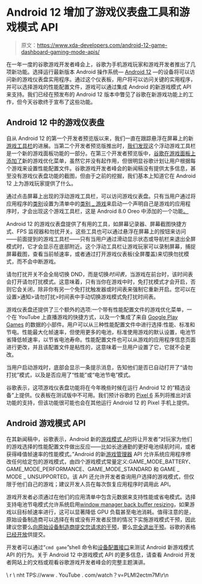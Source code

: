 # Android 12 增加了游戏仪表盘工具和游戏模式 API

> 原文：<https://www.xda-developers.com/android-12-game-dashboard-gaming-mode-apis/>

在一年一度的谷歌游戏开发者峰会上，谷歌为手机游戏玩家和游戏开发者推出了几项新功能。选择运行最新版本 Android 操作系统— [Android 12](https://www.xda-developers.com/android-12/) —的设备将可以访问新的游戏仪表盘实用程序。通过这个仪表板，用户将可以访问关键的实用程序，并可以选择游戏的性能配置文件，游戏可以通过集成 Android 的新游戏模式 API 来支持。我们已经在预发布的 Android 12 版本中瞥见了谷歌在新游戏功能上的工作，但今天谷歌终于宣布了这些功能。

## Android 12 中的游戏仪表盘

自从 Android 12 的第一个开发者预览版以来，我们一直在跟踪悬浮在屏幕上的新[游戏工具栏](https://www.xda-developers.com/android-12-hidden-gaming-mode-toolbar/)的进展。当第二个开发者预览版推出时，[我们发现](https://www.xda-developers.com/android-12-dp2-hidden-features/#android12dp2gamedashboard)这个浮动游戏工具栏是一个新的游戏面板功能的一部分。在第三个开发者预览版中，[谷歌在游戏面板上添加了](https://www.xda-developers.com/android-12-dp3-hidden-features/#android12dp3gamemode)新的游戏优化菜单，虽然它并没有起作用，但很明显谷歌计划让用户根据每个游戏来设置性能配置文件。谷歌游戏开发者峰会的新闻稿没有提供太多信息，甚至没有游戏仪表盘功能的截图，但由于之前的挖掘，我们基本上知道它在 Android 12 上为游戏玩家提供了什么。

通过点击屏幕上出现的浮动游戏工具栏，可以访问游戏仪表盘。只有当用户通过将应用程序的[类别](https://developer.android.com/reference/android/content/pm/ApplicationInfo#category)设置为清单中的[类别 _ 游戏](https://developer.android.com/reference/android/content/pm/ApplicationInfo#CATEGORY_GAME)来启动一个声明自己是游戏的应用程序时，才会出现这个游戏工具栏，这是 Android 8.0 Oreo 中添加的一个功能[。](https://www.xda-developers.com/app-categories-android-oreo/?)

Android 12 的游戏仪表盘提供了有用的工具，如屏幕记录器、屏幕截图快捷方式、FPS 监视器和勿扰开关。这些工具也可以通过悬浮在屏幕上的按钮来访问——前面提到的游戏工具栏——只有当用户通过滑动显示状态或导航栏来退出全屏模式时，它才会显示在底部附近。这个浮动工具栏让游戏玩家可以录制屏幕，捕捉屏幕截图，查看当前帧速率，或者通过打开游戏仪表板(全屏覆盖)来切换勿扰模式，而不会中断游戏。

请勿打扰开关不会全局切换 DND，而是切换*时间表*，当游戏在前台时，该时间表会打开请勿打扰模式。这意味着，只有当你在游戏中时，免打扰模式才会开启，否则它会关闭，除非你有另一个免打扰触发器或时间表来强制它重新开启。您可以在设置>通知>请勿打扰>时间表中手动切换游戏模式免打扰时间表。

游戏仪表盘还提供了三个额外的选项:一个带有性能配置文件的游戏优化菜单，一个在 YouTube 上直播游戏的快捷方式，以及一个集成了来自 [Google Play Games](https://play.google.com/store/apps/details?id=com.google.android.play.games) 的数据的小部件。用户可以从三种性能配置文件中进行选择:性能、标准和节电。性能最大化帧速率，但使用更多的电池，标准使用游戏的默认设置，电池节省降低帧速率，以节省电池寿命。性能配置文件也可以从游戏的应用程序信息页面进行更改，并且该配置文件是粘性的，这意味着一旦用户设置了它，它就不会更改。

当用户启动游戏时，底部会显示一条提示消息，告知他们是否已自动打开了“请勿打扰”模式，以及是否应用了“性能”或“电池节电”模式。

谷歌表示，这项游戏仪表盘功能将在今年晚些时候在运行 Android 12 的“精选设备”上提供。仪表板在测试版中不可用。我们预计谷歌的 [Pixel 6](https://www.xda-developers.com/google-pixel-6/) 系列将推出对该功能的支持，但该功能很可能也会在其他运行 Android 12 的 Pixel 手机上提供。

## Android 游戏模式 API

在其新闻稿中，谷歌表示，Android 新的[游戏模式 API](https://developer.android.com/games/gamemode/gamemode-api)将让开发者“对玩家为他们的游戏选择的性能配置文件做出反应——比如长途通勤的更好电池续航时间，或者获得峰值帧速率的性能模式。”Android 的新[游戏管理器](https://developer.android.com/reference/android/app/GameManager#getGameMode()) API 允许系统应用程序修改任何给定包的游戏模式，由四个游戏模式常量定义:GAME_MODE_BATTERY、GAME_MODE_PERFORMANCE、GAME_MODE_STANDARD 和 GAME _ MODE _ UNSUPPORTED。该 API 还允许开发者查询用户选择的游戏模式，但仅限于他们自己的游戏；建议开发人员在每次恢复应用程序时调用此 API。

游戏开发者必须通过在他们的应用清单中包含元数据来支持性能或省电模式。选择支持电池节电模式允许系统启用[window manager back buffer resizing](https://developer.android.com/games/gamemode/gamemode-interventions#windowmanager_backbuffer_resizing)，如果游戏以目标帧速率进行，这可以显著降低 GPU 负载甚至电池消耗。值得注意的是，原始设备制造商可以选择在有或没有开发者反馈的情况下实施游戏模式干预，因此建议您要么[向原始设备制造商提交您请求的干预](https://developer.android.com/games/gamemode/gamemode-interventions#submit_interventions_to_oems)，要么[完全退出干预](https://developer.android.com/games/gamemode/gamemode-interventions#opt-out_from_interventions)。谷歌的表格[已经开放](https://docs.google.com/forms/d/e/1FAIpQLSdCFlU6eRD5Gp8MKhCqKrg4xe9RVR_EibBTHOpktpXROsWxlw/viewform)供提交。

开发者可以通过“`cmd game`”shell 命令和[设备配置接口](https://developer.android.com/games/gamemode/gamemode-interventions#test_your_game)来测试 Android 新游戏模式 API 的行为。关于 Android 12 中游戏模式 API 的更多信息，请查看 Android 开发者网站上的文档或观看谷歌游戏开发者峰会的完整主题演讲。

\ r \ nht TPS://www . YouTube . com/watch？v=PLMl2ectm7M\r\n